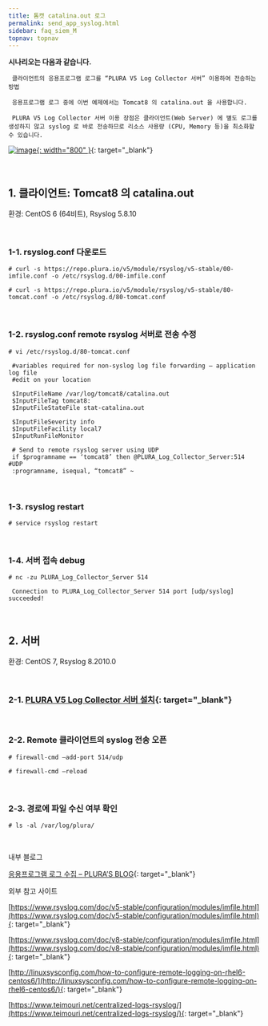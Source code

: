 ```yaml
---
title: 톰캣 catalina.out 로그
permalink: send_app_syslog.html
sidebar: faq_siem_M
topnav: topnav
---
```


**시나리오는 다음과 같습니다.**

     클라이언트의 응용프로그램 로그를 “PLURA V5 Log Collector 서버” 이용하여 전송하는 방법

     응용프로그램 로그 중에 이번 예제에서는 Tomcat8 의 catalina.out 을 사용합니다.

     PLURA V5 Log Collector 서버 이용 장점은 클라이언트(Web Server) 에 별도 로그를 생성하지 않고 syslog 로 바로 전송하므로 리소스 사용량 (CPU, Memory 등)을 최소화할 수 있습니다.

 [![image](/docs/images/Additianal/send/1.png){: width="800" }](/docs/images/Additianal/send/1.png){: target="_blank"}

<br />

## 1. 클라이언트: Tomcat8 의 catalina.out

 환경: CentOS 6 (64비트), Rsyslog 5.8.10

<br /> 

### 1-1. rsyslog.conf 다운로드

`# curl -s https://repo.plura.io/v5/module/rsyslog/v5-stable/00-imfile.conf -o /etc/rsyslog.d/00-imfile.conf`

`# curl -s https://repo.plura.io/v5/module/rsyslog/v5-stable/80-tomcat.conf -o /etc/rsyslog.d/80-tomcat.conf`

<br />

### 1-2. rsyslog.conf remote rsyslog 서버로 전송 수정

`# vi /etc/rsyslog.d/80-tomcat.conf`

     #variables required for non-syslog log file forwarding – application log file
     #edit on your location

     $InputFileName /var/log/tomcat8/catalina.out
     $InputFileTag tomcat8:
     $InputFileStateFile stat-catalina.out

     $InputFileSeverity info
     $InputFileFacility local7
     $InputRunFileMonitor

     # Send to remote rsyslog server using UDP
     if $programname == ‘tomcat8’ then @PLURA_Log_Collector_Server:514 #UDP
     :programname, isequal, “tomcat8” ~

<br />

### 1-3. rsyslog restart

`# service rsyslog restart`

<br />

### 1-4. 서버 접속 debug

`# nc -zu PLURA_Log_Collector_Server 514`

     Connection to PLURA_Log_Collector_Server 514 port [udp/syslog] succeeded!

<br />

## 2. 서버

 환경: CentOS 7, Rsyslog 8.2010.0

<br />

### 2-1. [PLURA V5 Log Collector 서버 설치](https://qubitsec.github.io/p_agent_lin_srv.html){: target="_blank"}

<br />

### 2-2. Remote 클라이언트의 syslog 전송 오픈

`# firewall-cmd –add-port 514/udp`

`# firewall-cmd –reload`

<br />

### 2-3. 경로에 파일 수신 여부 확인

`# ls -al /var/log/plura/`

<br />

내부 블로그

[응용프로그램 로그 수집 – PLURA’S BLOG](https://qubitsec.github.io/rsys_log.html){: target="_blank"}

 

외부 참고 사이트

[https://www.rsyslog.com/doc/v5-stable/configuration/modules/imfile.html](https://www.rsyslog.com/doc/v5-stable/configuration/modules/imfile.html){: target="_blank"}

[https://www.rsyslog.com/doc/v8-stable/configuration/modules/imfile.html](https://www.rsyslog.com/doc/v8-stable/configuration/modules/imfile.html){: target="_blank"}

[http://linuxsysconfig.com/how-to-configure-remote-logging-on-rhel6-centos6/](http://linuxsysconfig.com/how-to-configure-remote-logging-on-rhel6-centos6/){: target="_blank"}

[https://www.teimouri.net/centralized-logs-rsyslog/](https://www.teimouri.net/centralized-logs-rsyslog/){: target="_blank"}

 